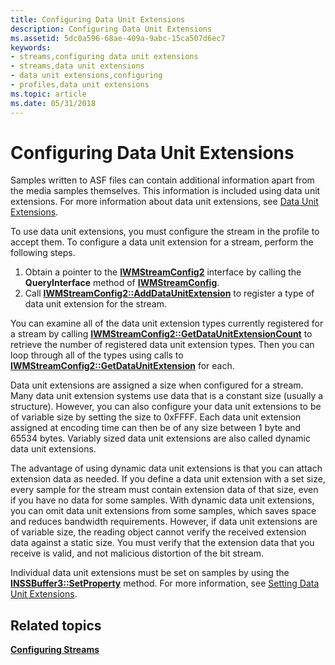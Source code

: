 ```yaml
---
title: Configuring Data Unit Extensions
description: Configuring Data Unit Extensions
ms.assetid: 5dc0a596-68ae-409a-9abc-15ca507d6ec7
keywords:
- streams,configuring data unit extensions
- streams,data unit extensions
- data unit extensions,configuring
- profiles,data unit extensions
ms.topic: article
ms.date: 05/31/2018
---
```


# Configuring Data Unit Extensions

Samples written to ASF files can contain additional information apart from the media samples themselves. This information is included using data unit extensions. For more information about data unit extensions, see [Data Unit Extensions](data-unit-extensions.md).

To use data unit extensions, you must configure the stream in the profile to accept them. To configure a data unit extension for a stream, perform the following steps.

1.  Obtain a pointer to the [**IWMStreamConfig2**](/previous-versions/previous-versions/windows/desktop/api/wmsdkidl/nn-wmsdkidl-iwmstreamconfig2) interface by calling the **QueryInterface** method of [**IWMStreamConfig**](/previous-versions/windows/desktop/api/wmsdkidl/nn-wmsdkidl-iwmstreamconfig).
2.  Call [**IWMStreamConfig2::AddDataUnitExtension**](/previous-versions/windows/desktop/api/Wmsdkidl/nf-wmsdkidl-iwmstreamconfig2-adddataunitextension) to register a type of data unit extension for the stream.

You can examine all of the data unit extension types currently registered for a stream by calling [**IWMStreamConfig2::GetDataUnitExtensionCount**](/previous-versions/previous-versions/windows/desktop/api/Wmsdkidl/nf-wmsdkidl-iwmstreamconfig2-getdataunitextensioncount) to retrieve the number of registered data unit extension types. Then you can loop through all of the types using calls to [**IWMStreamConfig2::GetDataUnitExtension**](/previous-versions/windows/desktop/api/Wmsdkidl/nf-wmsdkidl-iwmstreamconfig2-getdataunitextension) for each.

Data unit extensions are assigned a size when configured for a stream. Many data unit extension systems use data that is a constant size (usually a structure). However, you can also configure your data unit extensions to be of variable size by setting the size to 0xFFFF. Each data unit extension assigned at encoding time can then be of any size between 1 byte and 65534 bytes. Variably sized data unit extensions are also called dynamic data unit extensions.

The advantage of using dynamic data unit extensions is that you can attach extension data as needed. If you define a data unit extension with a set size, every sample for the stream must contain extension data of that size, even if you have no data for some samples. With dynamic data unit extensions, you can omit data unit extensions from some samples, which saves space and reduces bandwidth requirements. However, if data unit extensions are of variable size, the reading object cannot verify the received extension data against a static size. You must verify that the extension data that you receive is valid, and not malicious distortion of the bit stream.

Individual data unit extensions must be set on samples by using the [**INSSBuffer3::SetProperty**](/previous-versions/windows/desktop/api/Wmsbuffer/nf-wmsbuffer-inssbuffer3-setproperty) method. For more information, see [Setting Data Unit Extensions](setting-data-unit-extensions.md).

## Related topics

<dl> <dt>

[**Configuring Streams**](configuring-streams.md)
</dt> </dl>

 

 




